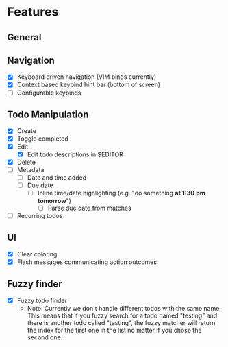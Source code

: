 # Features

## General

## Navigation
- [x] Keyboard driven navigation (VIM binds currently)
- [x] Context based keybind hint bar (bottom of screen)
- [ ] Configurable keybinds

## Todo Manipulation
- [x] Create
- [x] Toggle completed
- [x] Edit
  - [x] Edit todo descriptions in $EDITOR
- [x] Delete
- [ ] Metadata
  - [ ] Date and time added
  - [ ] Due date
    - [ ] Inline time/date highlighting (e.g. "do something __at 1:30 pm tomorrow__")
      - [ ] Parse due date from matches
- [ ] Recurring todos

## UI
- [x] Clear coloring
- [x] Flash messages communicating action outcomes

## Fuzzy finder
- [x] Fuzzy todo finder
  - Note: Currently we don't handle different todos with the same name.
          This means that if you fuzzy search for a todo named "testing"
          and there is another todo called "testing",  the fuzzy matcher
          will return the index for the first one in the list no matter
          if you chose the second one.
